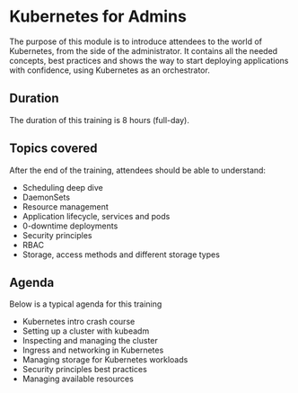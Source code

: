 # Kubernetes for Admins

The purpose of this module is to introduce attendees to the world of Kubernetes, from the side of the administrator. It contains all the needed concepts, best practices and shows the way to start deploying applications with confidence, using Kubernetes as an orchestrator.

## Duration

The duration of this training is 8 hours (full-day).

## Topics covered

After the end of the training, attendees should be able to understand:

* Scheduling deep dive
* DaemonSets
* Resource management
* Application lifecycle, services and pods
* 0-downtime deployments
* Security principles
* RBAC
* Storage, access methods and different storage types

## Agenda

Below is a typical agenda for this training

* Kubernetes intro crash course
* Setting up a cluster with kubeadm
* Inspecting and managing the cluster
* Ingress and networking in Kubernetes
* Managing storage for Kubernetes workloads
* Security principles best practices
* Managing available resources
